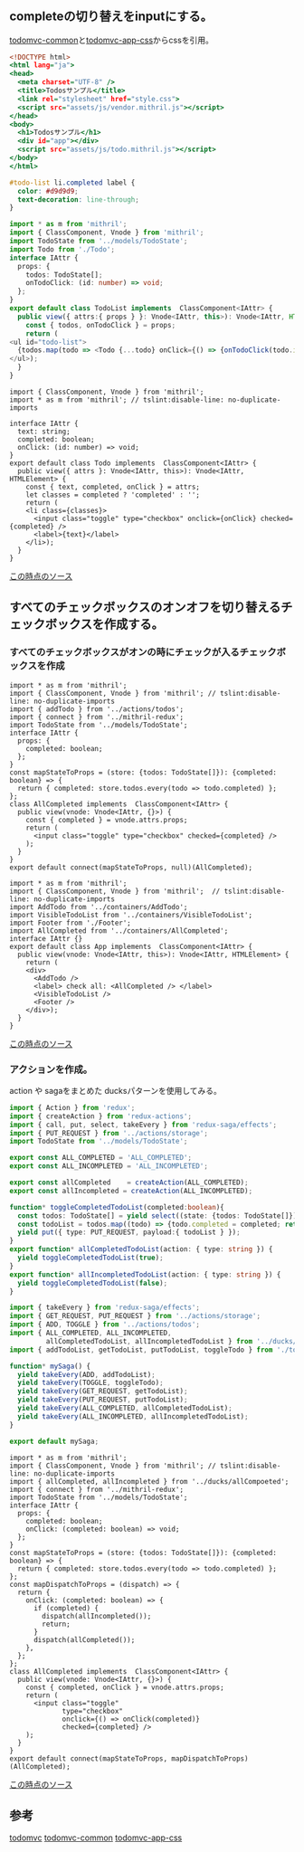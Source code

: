 # 

## completeの切り替えをinputにする。

[todomvc-common][*2]と[todomvc-app-css][*3]からcssを引用。

```html:public/index.html
<!DOCTYPE html>
<html lang="ja">
<head>
  <meta charset="UTF-8" />
  <title>Todosサンプル</title>
  <link rel="stylesheet" href="style.css">
  <script src="assets/js/vendor.mithril.js"></script>
</head>
<body>
  <h1>Todosサンプル</h1>
  <div id="app"></div>
  <script src="assets/js/todo.mithril.js"></script>
</body>
</html>
```

```css:public/style.css
#todo-list li.completed label {
  color: #d9d9d9;
  text-decoration: line-through;
}
```

```ts:src/components/TOdoList.ts
import * as m from 'mithril';
import { ClassComponent, Vnode } from 'mithril';
import TodoState from '../models/TodoState';
import Todo from './Todo';
interface IAttr {
  props: {
    todos: TodoState[];
    onTodoClick: (id: number) => void;
  };
}
export default class TodoList implements  ClassComponent<IAttr> {
  public view({ attrs:{ props } }: Vnode<IAttr, this>): Vnode<IAttr, HTMLElement> {
    const { todos, onTodoClick } = props;
    return (
<ul id="todo-list">
  {todos.map(todo => <Todo {...todo} onClick={() => {onTodoClick(todo.id);}} />)}
</ul>);
  }
}
```

```ts:src/components/Todo.tsx
import { ClassComponent, Vnode } from 'mithril';
import * as m from 'mithril'; // tslint:disable-line: no-duplicate-imports

interface IAttr {
  text: string;
  completed: boolean;
  onClick: (id: number) => void;
}
export default class Todo implements  ClassComponent<IAttr> {
  public view({ attrs }: Vnode<IAttr, this>): Vnode<IAttr, HTMLElement> {
    const { text, completed, onClick } = attrs;
    let classes = completed ? 'completed' : '';
    return (
    <li class={classes}>
      <input class="toggle" type="checkbox" onclick={onClick} checked={completed} />
      <label>{text}</label>
    </li>);
  }
}
```

[この時点のソース](https://github.com/hibohiboo/develop/tree/8f44d7ce20881ba57e2b8dc89e4517d15bf08066/tutorial/lesson/redux-todo-mithril)

## すべてのチェックボックスのオンオフを切り替えるチェックボックスを作成する。

### すべてのチェックボックスがオンの時にチェックが入るチェックボックスを作成

```ts:src/containers/AllCompleted.tsx
import * as m from 'mithril';
import { ClassComponent, Vnode } from 'mithril'; // tslint:disable-line: no-duplicate-imports
import { addTodo } from '../actions/todos';
import { connect } from '../mithril-redux';
import TodoState from '../models/TodoState';
interface IAttr {
  props: {
    completed: boolean;
  };
}
const mapStateToProps = (store: {todos: TodoState[]}): {completed: boolean} => {
  return { completed: store.todos.every(todo => todo.completed) };
};
class AllCompleted implements  ClassComponent<IAttr> {
  public view(vnode: Vnode<IAttr, {}>) {
    const { completed } = vnode.attrs.props;
    return (
      <input class="toggle" type="checkbox" checked={completed} />
    );
  }
}
export default connect(mapStateToProps, null)(AllCompleted);
```

```ts:src/components/App.tsx
import * as m from 'mithril';
import { ClassComponent, Vnode } from 'mithril';  // tslint:disable-line: no-duplicate-imports
import AddTodo from '../containers/AddTodo';
import VisibleTodoList from '../containers/VisibleTodoList';
import Footer from './Footer';
import AllCompleted from '../containers/AllCompleted';
interface IAttr {}
export default class App implements  ClassComponent<IAttr> {
  public view(vnode: Vnode<IAttr, this>): Vnode<IAttr, HTMLElement> {
    return (
    <div>
      <AddTodo />
      <label> check all: <AllCompleted /> </label>
      <VisibleTodoList />
      <Footer />
    </div>);
  }
}
```

[この時点のソース](https://github.com/hibohiboo/develop/tree/b96959f1e9baff65f3ef304b5ec69f05e3602ae1/tutorial/lesson/redux-todo-mithril)

### アクションを作成。

action や sagaをまとめた ducksパターンを使用してみる。

```ts:src/ducks/allComplete.ts
import { Action } from 'redux';
import { createAction } from 'redux-actions';
import { call, put, select, takeEvery } from 'redux-saga/effects';
import { PUT_REQUEST } from '../actions/storage';
import TodoState from '../models/TodoState';

export const ALL_COMPLETED = 'ALL_COMPLETED';
export const ALL_INCOMPLETED = 'ALL_INCOMPLETED';

export const allCompleted    = createAction(ALL_COMPLETED);
export const allIncompleted = createAction(ALL_INCOMPLETED);

function* toggleCompletedTodoList(completed:boolean){
  const todos: TodoState[] = yield select((state: {todos: TodoState[]}) => state.todos);
  const todoList = todos.map((todo) => {todo.completed = completed; return todo;});
  yield put({ type: PUT_REQUEST, payload:{ todoList } });
}
export function* allCompletedTodoList(action: { type: string }) {
  yield toggleCompletedTodoList(true);
}
export function* allIncompletedTodoList(action: { type: string }) {
  yield toggleCompletedTodoList(false);
}
```

```ts:src/sagas/index.ts
import { takeEvery } from 'redux-saga/effects';
import { GET_REQUEST, PUT_REQUEST } from '../actions/storage';
import { ADD, TOGGLE } from '../actions/todos';
import { ALL_COMPLETED, ALL_INCOMPLETED,
         allCompletedTodoList, allIncompletedTodoList } from '../ducks/allCompoeted';
import { addTodoList, getTodoList, putTodoList, toggleTodo } from './todos';

function* mySaga() {
  yield takeEvery(ADD, addTodoList);
  yield takeEvery(TOGGLE, toggleTodo);
  yield takeEvery(GET_REQUEST, getTodoList);
  yield takeEvery(PUT_REQUEST, putTodoList);
  yield takeEvery(ALL_COMPLETED, allCompletedTodoList);
  yield takeEvery(ALL_INCOMPLETED, allIncompletedTodoList);
}

export default mySaga;
```

```ts:src/containers/AllCompleted.tsx
import * as m from 'mithril';
import { ClassComponent, Vnode } from 'mithril'; // tslint:disable-line: no-duplicate-imports
import { allCompleted, allIncompleted } from '../ducks/allCompoeted';
import { connect } from '../mithril-redux';
import TodoState from '../models/TodoState';
interface IAttr {
  props: {
    completed: boolean;
    onClick: (completed: boolean) => void;
  };
}
const mapStateToProps = (store: {todos: TodoState[]}): {completed: boolean} => {
  return { completed: store.todos.every(todo => todo.completed) };
};
const mapDispatchToProps = (dispatch) => {
  return {
    onClick: (completed: boolean) => {
      if (completed) {
        dispatch(allIncompleted());
        return;
      }
      dispatch(allCompleted());
    },
  };
};
class AllCompleted implements  ClassComponent<IAttr> {
  public view(vnode: Vnode<IAttr, {}>) {
    const { completed, onClick } = vnode.attrs.props;
    return (
      <input class="toggle"
             type="checkbox"
             onclick={() => onClick(completed)}
             checked={completed} />
    );
  }
}
export default connect(mapStateToProps, mapDispatchToProps)(AllCompleted);
```

[この時点のソース](https://github.com/hibohiboo/develop/tree/67f2a08ebe812be34135c142eb004c8c78bef014/tutorial/lesson/redux-todo-mithril)


## 参考

[todomvc][*1]
[todomvc-common][*2]
[todomvc-app-css][*3]

[*1]:https://github.com/tastejs/todomvc
[*2]:https://github.com/tastejs/todomvc-common
[*3]:https://github.com/tastejs/todomvc-app-css